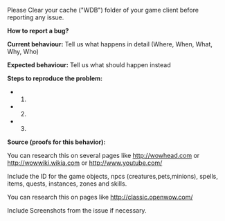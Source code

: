 Please Clear your cache ("WDB") folder of your game client before reporting any issue. 


**How to report a bug?**


**Current behaviour:** Tell us what happens in detail (Where, When, What, Why, Who)

**Expected behaviour:** Tell us what should happen instead

**Steps to reproduce the problem:**

- 1.

- 2.

- 3.

**Source (proofs for this behavior):**

You can research this on several pages like http://wowhead.com or http://wowwiki.wikia.com or http://www.youtube.com/ 

Include the ID for the game objects, npcs (creatures,pets,minions), spells, items, quests, instances, zones and skills.

You can research this on pages like http://classic.openwow.com/

Include Screenshots from the issue if necessary.
